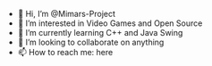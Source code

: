 - 👋 Hi, I’m @Mimars-Project
- 👀 I’m interested in Video Games and Open Source
- 🌱 I’m currently learning C++ and Java Swing
- 💞️ I’m looking to collaborate on anything
- 📫 How to reach me: here

<!---
Mimars-Project/Mimars-Project is a ✨ special ✨ repository because its `README.md` (this file) appears on your GitHub profile.
You can click the Preview link to take a look at your changes.
--->
